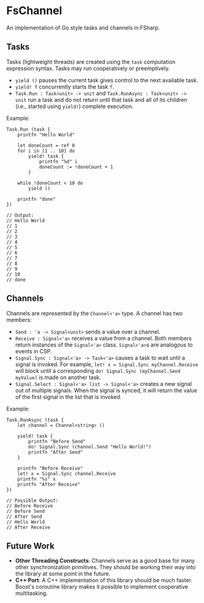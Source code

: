 # FsChannel

An implementation of Go style tasks and channels in FSharp.

## Tasks

Tasks (lightweight threads) are created using the `task` computation expression syntax.
Tasks may run cooperatively or preemptively.
* `yield ()` pauses the current task gives control to the next available task.
* `yield! f` concurrently starts the task `f`.
* `Task.Run : Task<unit> -> unit` and `Task.RunAsync : Task<unit> -> unit` run a task and do  not return until that
  task and all of its children (i.e., started using `yield!`) complete execution.

Example:

    Task.Run (task {
        printfn "Hello World"
        
        let doneCount = ref 0
        for i in [1 .. 10] do
            yield! task {
                printfn "%d" i
                doneCount := !doneCount + 1
            }
        
        while !doneCount < 10 do
            yield ()
        
        printfn "done"
    })

    // Output:
    // Hello World
    // 1
    // 2
    // 3
    // 4
    // 5
    // 6
    // 7
    // 8
    // 9
    // 10
    // done

## Channels

Channels are represented by the `Channel<'a>` type. A channel has two members:
* `Send : 'a -> Signal<unit>` sends a value over a channel.
* `Receive : Signal<'a>` receives a value from a channel.
Both members return instances of the `Signal<'a>` class. `Signal<'a>`s are analogous to events in CSP.
* `Signal.Sync : Signal<'a> -> Task<'a>` causes a task to wait until a signal is invoked. For example,
`let! x = Signal.Sync myChannel.Receive` will block until a corresponding `do! Signal.Sync (myChannel.Send myValue)`
is made on another task.
* `Signal.Select : Signal<'a> list -> Signal<'a>` creates a new signal out of multiple signals. When the signal is
synced, it will return the value of the first signal in the list that is invoked.

Example:

    Task.RunAsync (task {
        let channel = Channel<string> ()
        
        yield! task {
            printfn "Before Send"
            do! Signal.Sync (channel.Send "Hello World!")
            printfn "After Send"
        }
        
        printfn "Before Receive"
        let! x = Signal.Sync channel.Receive
        printfn "%s" x
        printfn "After Receive"
    })

    // Possible Output:
    // Before Receive
    // Before Send
    // After Send
    // Hello World
    // After Receive

## Future Work
* **Other Threading Constructs**: Channels serve as a good base for many other synchronization primitives. They should
be working their way into the library at some point in the future.
* **C++ Port**: A C++ implementation of this library should be much faster. Boost's coroutine library makes it
possible to implement cooperative multitasking.
